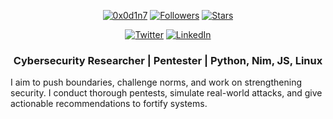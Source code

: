 
<p align="center"> 
    <a href="https://github.com/0x0d1n7"><img alt="0x0d1n7" src="https://komarev.com/ghpvc/?username=0x0d1n7"></a>
    <a href="https://github.com/0x0d1n7?tab=followers"><img alt="Followers" src="https://img.shields.io/github/followers/0x0d1n7?color=4C1&logo=github"></a>
    <a href="https://github.com/0x0d1n7?tab=repositories"><img alt="Stars" src="https://img.shields.io/github/stars/0x0d1n7"></a>
</p> 

<p align="center"> 
    <a href="https://twitter.com/0x0d1n7"><img alt="Twitter" src="https://img.shields.io/badge/Twitter-1DA1F2?style=for-the-badge&logo=twitter&logoColor=white"></a>
    <a href="https://www.linkedin.com/in/muhidin-osman" target="_blank"><img alt="LinkedIn" src="https://img.shields.io/badge/Linkedin-0077B5?style=for-the-badge&logo=Linkedin&logoColor=white"></a>
</p> 

<h3 align="center"> 
Cybersecurity Researcher | Pentester | Python, Nim, JS, Linux
</h3>
<!--
<h3 align="center"> 
<a href="https://github.com/0x0d1n7/nmapify">Nmapify</a>
-
<a
href="https://github.com/0x0d1n7/port-management-script">Port Management Script</a>
-
<a
href="https://github.com/0x0d1n7/wifi-handshake-capture-tool">Wifi Handshake Capture Tool</a>
-->
</h3>

<p>I aim to push boundaries, challenge norms, and work on strengthening security. I conduct thorough pentests, simulate real-world attacks, and give actionable recommendations to fortify systems.</p>
